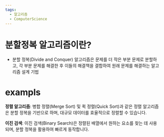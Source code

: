 ```yaml
---
tags:
  - 알고리즘
  - ComputerScience
---
```

# 분할정복 알고리즘이란?

- 분할 정복(Divide and Conquer) 알고리즘은 문제를 더 작은 부분 문제로 분할하고, 각 부분 문제를 해결한 후 이들의 해결책을 결합하여 원래 문제를 해결하는 알고리즘 설계 기법

# exampls

**정렬 알고리즘**: 병합 정렬(Merge Sort) 및 퀵 정렬(Quick Sort)과 같은 정렬 알고리즘은 분할 정복을 기반으로 하며, 대규모 데이터를 효율적으로 정렬할 수 있습니다.

**이진 검색**: 이진 검색(Binary Search)은 정렬된 배열에서 원하는 요소를 찾는 데 사용되며, 분할 정복을 활용하여 빠르게 동작합니다.